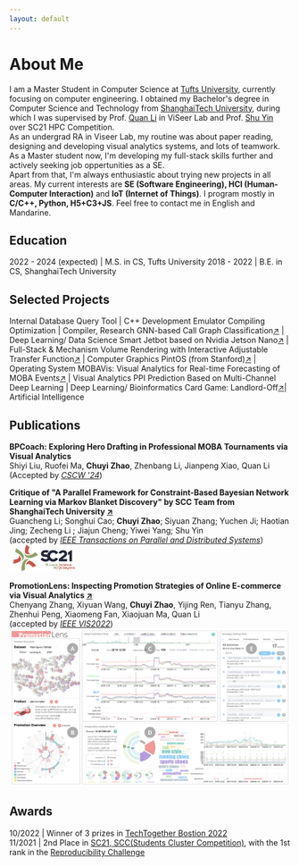 ```yaml
---
layout: default
---
```

# About Me

I am a Master Student in Computer Science at [Tufts University](https://www.tufts.edu), currently focusing on computer engineering. I obtained my Bachelor's degree in Computer Science and Technology from [ShanghaiTech University](https://www.shanghaitech.edu.cn/eng/), during which I was supervised by Prof. [Quan Li](https://faculty.sist.shanghaitech.edu.cn/liquan/) in ViSeer Lab and Prof. [Shu Yin](https://scholar.google.com/citations?user=CJGqcXoAAAAJ) over SC21 HPC Competition.    
As an undergrad RA in Viseer Lab, my routine was about paper reading, designing and developing visual analytics systems, and lots of teamwork.     
As a Master student now, I'm developing my full-stack skills further and actively seeking job oppertunities as a SE.    
Apart from that, I'm always enthusiastic about trying new projects in all areas. My current interests are **SE (Software Engineering), HCI (Human-Computer Interaction)** and **IoT (Internet of Things)**. I program mostly in **C/C++, Python, H5+C3+JS**. Feel free to contact me in English and Mandarine.

## Education 

2022 - 2024 (expected)  | M.S. in CS, Tufts University
2018 - 2022  | B.E. in CS, ShanghaiTech University   

## Selected Projects

Internal Database Query Tool | C++ Development
Emulator Compiling Optimization | Compiler, Research
GNN-based Call Graph Classification[↗](https://github.com/lindazha0/CS150_DGL_CallGraphClassification.git) | Deep Learning/ Data Science
Smart Jetbot based on Nvidia Jetson Nano[↗](https://github.com/lindazha0/jetApp) | Full-Stack & Mechanism
Volume Rendering with Interactive Adjustable Transfer Function[↗](https://github.com/lindazha0/CS271_Project_VolumnRendering) | Computer Graphics
PintOS (from Stanford)[↗](https://github.com/lindazha0/CS130_PintOS_Projects) | Operating System
MOBAVis: Visual Analytics for Real-time Forecasting of MOBA Events[↗](https://github.com/mobaVis) | Visual Analytics
PPI Prediction Based on Multi-Channel Deep Learning | Deep Learning/ Bioinformatics
Card Game: Landlord-Off[↗](https://github.com/20CS181)| Artificial Intelligence


## Publications

<b>BPCoach: Exploring Hero Drafting in Professional MOBA Tournaments via Visual Analytics</b>    
Shiyi Liu, Ruofei Ma, **Chuyi Zhao**, Zhenbang Li, Jianpeng Xiao, Quan Li    
(Accepted by [_CSCW '24_](https://cscw.acm.org/2024/))


<b>Critique of "A Parallel Framework for Constraint-Based Bayesian Network Learning via Markov Blanket Discovery" by SCC Team from ShanghaiTech University [↗](https://ieeexplore.ieee.org/document/9882379)</b>    
Guancheng Li; Songhui Cao; **Chuyi Zhao**; Siyuan Zhang; Yuchen Ji; Haotian Jing; Zecheng Li ; Jiajun Cheng; Yiwei Yang; Shu Yin    
(accepted by [_IEEE Transactions on Parallel and Distributed Systems_](https://ieeexplore.ieee.org/xpl/mostRecentIssue.jsp?punumber=71))
<a href="https://sc21.supercomputing.org/program/studentssc/student-cluster-competition/"><img src="assets/img/SC21_logo.png" width="120" alt="SC21_logo" /></a>    


<b>PromotionLens: Inspecting Promotion Strategies of Online E-commerce via Visual Analytics [↗](https://ieeexplore.ieee.org/abstract/document/9903289)</b>    
Chenyang Zhang, Xiyuan Wang, **Chuyi Zhao**, Yijing Ren, Tianyu Zhang, Zhenhui Peng, Xiaomeng Fan, Xiaojuan Ma, Quan Li    
(accepted by [_IEEE VIS2022_](http://ieeevis.org))    
[![promo_ui](assets/img/UI_00.jpg)](https://ieeexplore.ieee.org/abstract/document/9903289)    

## Awards

10/2022  |  Winner of 3 prizes in [TechTogether Bostion 2022](https://devpost.com/software/voice-wallet-4vzp13)    
11/2021  |  2nd Place in [SC21, SCC(Students Cluster Competition)](https://studentclustercompetition.us/2021/index.html), with the 1st rank in the [Reproducibility Challenge](https://sc21.supercomputing.org/2021/05/24/sc21-student-cluster-reproducibility-challenge-committee-converges-on-a-benchmark/)   
<!-- ## Blogs -->


<!-- Text can be **bold**, _italic_, or ~~strikethrough~~.
  -->
